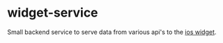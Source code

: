 # widget-service
Small backend service to serve data from various api's to the [ios widget](https://github.com/felix-schaipp/coinbase-ios-widget).
